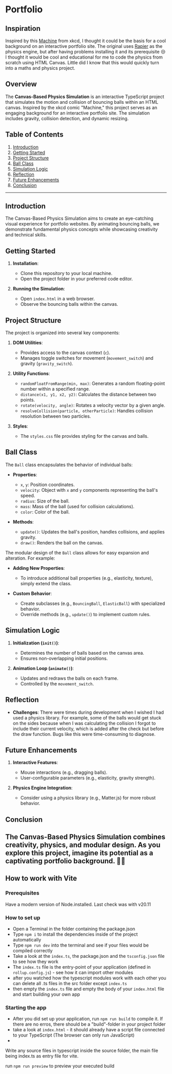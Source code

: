 # Portfolio

## Inspiration

Inspired by this [Machine](https://xkcd.com/2916) from xkcd, I thought it could be the basis for a cool background on an interactive portfolio site.
The original uses [Rapier](https://rapier.rs) as the physics engine, but after having problems installing it and its prerequisite 😒 I thought it would be cool and educational for me to code the physics from scratch using HTML Canvas. Little did I know that this would quickly turn into a maths and physics project.

## Overview

The **Canvas-Based Physics Simulation** is an interactive TypeScript project that simulates the motion and collision of bouncing balls within an HTML canvas. Inspired by the xkcd comic "Machine," this project serves as an engaging background for an interactive portfolio site. The simulation includes gravity, collision detection, and dynamic resizing.

## Table of Contents

1. [Introduction](#introduction)
2. [Getting Started](#getting-started)
3. [Project Structure](#project-structure)
4. [Ball Class](#ball-class)
5. [Simulation Logic](#simulation-logic)
6. [Reflection](#reflection)
7. [Future Enhancements](#future-enhancements)
8. [Conclusion](#conclusion)

---

## Introduction

The Canvas-Based Physics Simulation aims to create an eye-catching visual experience for portfolio websites. By animating bouncing balls, we demonstrate fundamental physics concepts while showcasing creativity and technical skills.

## Getting Started

1. **Installation**:
   - Clone this repository to your local machine.
   - Open the project folder in your preferred code editor.

2. **Running the Simulation**:
   - Open `index.html` in a web browser.
   - Observe the bouncing balls within the canvas.

## Project Structure

The project is organized into several key components:

1. **DOM Utilities**:
   - Provides access to the canvas context (`c`).
   - Manages toggle switches for movement (`movement_switch`) and gravity (`gravity_switch`).

2. **Utility Functions**:
   - `randomFloatFromRange(min, max)`: Generates a random floating-point number within a specified range.
   - `distance(x1, y1, x2, y2)`: Calculates the distance between two points.
   - `rotate(velocity, angle)`: Rotates a velocity vector by a given angle.
   - `resolveCollision(particle, otherParticle)`: Handles collision resolution between two particles.

3. **Styles**:
   - The `styles.css` file provides styling for the canvas and balls.

## Ball Class

The `Ball` class encapsulates the behavior of individual balls:

- **Properties**:
  - `x`, `y`: Position coordinates.
  - `velocity`: Object with `x` and `y` components representing the ball's speed.
  - `radius`: Size of the ball.
  - `mass`: Mass of the ball (used for collision calculations).
  - `color`: Color of the ball.

- **Methods**:
  - `update()`: Updates the ball's position, handles collisions, and applies gravity.
  - `draw()`: Renders the ball on the canvas.

The modular design of the `Ball` class allows for easy expansion and alteration. For example:

- **Adding New Properties**:
  - To introduce additional ball properties (e.g., elasticity, texture), simply extend the class.

- **Custom Behavior**:
  - Create subclasses (e.g., `BouncingBall`, `ElasticBall`) with specialized behavior.
  - Override methods (e.g., `update()`) to implement custom rules.

## Simulation Logic

1. **Initialization (`init()`)**:
   - Determines the number of balls based on the canvas area.
   - Ensures non-overlapping initial positions.

2. **Animation Loop (`animate()`)**:
   - Updates and redraws the balls on each frame.
   - Controlled by the `movement_switch`.

## Reflection

- **Challenges**:
There were times during development when I wished I had used a physics library. For example, some of the balls would get stuck on the sides because when I was calculating the collision I forgot to include their current velocity, which is added after the check but before the draw function. Bugs like this were time-consuming to diagnose.

## Future Enhancements

1. **Interactive Features**:
   - Mouse interactions (e.g., dragging balls).
   - User-configurable parameters (e.g., elasticity, gravity strength).

2. **Physics Engine Integration**:
   - Consider using a physics library (e.g., Matter.js) for more robust behavior.

## Conclusion

The Canvas-Based Physics Simulation combines creativity, physics, and modular design. As you explore this project, imagine its potential as a captivating portfolio background. 🚀🎨
---

## How to work with Vite

### Prerequisites

Have a modern version of Node.installed. Last check was with v20.11

### How to set up

- Open a Terminal in the folder containing the package.json
- Type `npm i` to install the dependencies inside of the project automatically
- Type `npm run dev` into the terminal and see if your files would be compiled correctly
- Take a look at the `index.ts`, the package.json and the `tsconfig.json` file to see how they work
- The `index.ts` file is the entry-point of your application (defined in `rollup.config.js`) - see how it can import other modules
- after you watched how the typescript modules work with each other you can delete all .ts files in the src folder except `index.ts`
- then empty the `index.ts` file and empty the body of your `index.html` file and start building your own app

### Starting the app

- After you did set up your application, run `npm run build` to compile it. If there are no erros, there should be a "build"-folder in your project folder
- take a look at `index.html` - it should already have a script file connected to your TypeScript (The browser can only run JavaScript)
-

Write any source files in typescript inside the source folder, the main file being index.ts as entry file for vite.

run `npm run preview` to preview your executed build
